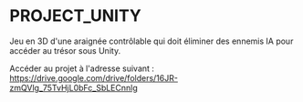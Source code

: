 # PROJECT_UNITY
Jeu en 3D d'une araignée contrôlable qui doit éliminer des ennemis IA pour accéder au trésor sous Unity.

Accéder au projet à l'adresse suivant : 
https://drive.google.com/drive/folders/16JR-zmQVlg_75TvHjL0bFc_SbLECnnlg
